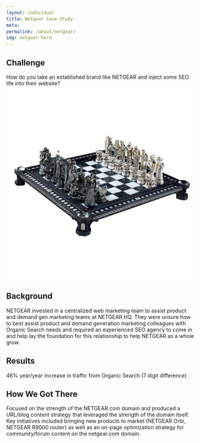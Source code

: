```yaml
---
layout: individual
title: Netgear Case Study
meta:
permalink: /about/netgear/
img: netgear-hero
---
```


<section id="intro">
<div class="container">
<div class="row">
<div class="col-md-7 col-sm-12">
  <div class="block">
    <div class="section-title">
      <h2>Challenge</h2>
    </div>
    <p>How do you take an established brand like NETGEAR and inject some SEO life into their website?</p>
  </div>
</div>

<!-- .col-md-7 close -->
<div class="col-md-5 col-sm-12">
  <div class="block">
    <img src="/img/casestudy-challenge-img.jpg" alt="Img">
  </div>
</div><!-- .col-md-5 close -->
</div>
</div>
</section>

<section id="feature" class="netgear-casestudy" style ="background-image: url(/img/netgear-background.jpg);">
<div class="container">
<div class="row">
<div class="col-md-6">
<h2>Background</h2>
<p>NETGEAR invested in a centralized web marketing team to assist product and demand gen marketing teams at NETGEAR HQ. They were unsure how to best assist product and demand generation marketing colleagues with Organic Search needs and required an experienced SEO agency to come in and help lay the foundation for this relationship to help NETGEAR as a whole grow.</p>
</div>
</div>
</div>
</section>

<section id="call-to-action">
  <div class="container">
    <div class="row">
      <div class="col-md-12">
        <div class="block">
          <h2>Results</h2>
          <p>46% year/year increase in traffic from Organic Search (7 digit difference)</p>
        </div>
      </div>
    </div>
  </div>
</section>

<section id="intro">
  <div class="container">
    <div class="row">
      <div class="col-md-7 col-sm-12">
        <div class="block">
          <h2>How We Got There</h2>
          <p>Focused on the strength of the NETGEAR.com domain and produced a URL/blog content strategy that leveraged the strength of the domain itself. Key initiatives included bringing new products to market (NETGEAR Orbi, NETGEAR R9000 router) as well as an on-page optimization strategy for community/forum content on the netgear.com domain.</p>
          </div>
      </div>
    </div>
  </div>
</section>
